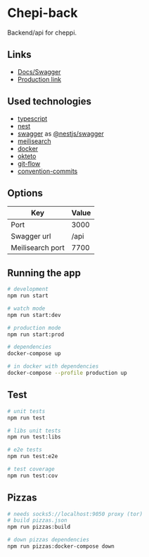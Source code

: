 # Chepi-back

Backend/api for cheppi.

## Links

- [Docs/Swagger](https://chepi-back-allohamora.cloud.okteto.net/api/)
- [Production link](https://chepi-back-allohamora.cloud.okteto.net)

## Used technologies

- [typescript](https://www.typescriptlang.org)
- [nest](https://nestjs.com)
- [swagger](https://swagger.io) as [@nestjs/swagger](https://docs.nestjs.com/openapi/introduction)
- [meilisearch](https://www.meilisearch.com)
- [docker](https://www.docker.com)
- [okteto](https://okteto.com)
- [git-flow](https://www.atlassian.com/git/tutorials/comparing-workflows/gitflow-workflow)
- [convention-commits](https://www.conventionalcommits.org/en/v1.0.0/)

## Options

| Key              | Value |
| ---------------- | ----- |
| Port             | 3000  |
| Swagger url      | /api  |
| Meilisearch port | 7700  |

## Running the app

```bash
# development
npm run start

# watch mode
npm run start:dev

# production mode
npm run start:prod

# dependencies
docker-compose up

# in docker with dependencies
docker-compose --profile production up
```

## Test

```bash
# unit tests
npm run test

# libs unit tests
npm run test:libs

# e2e tests
npm run test:e2e

# test coverage
npm run test:cov
```

## Pizzas

```bash
# needs socks5://localhost:9050 proxy (tor)
# build pizzas.json
npm run pizzas:build

# down pizzas dependencies
npm run pizzas:docker-compose down
```
